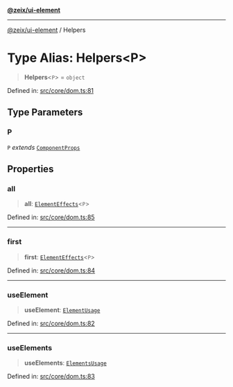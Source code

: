 [**@zeix/ui-element**](../README.md)

***

[@zeix/ui-element](../globals.md) / Helpers

# Type Alias: Helpers\<P\>

> **Helpers**\<`P`\> = `object`

Defined in: [src/core/dom.ts:81](https://github.com/zeixcom/ui-element/blob/2605753812ae73569ed9fdbb08b86e62a74ff14d/src/core/dom.ts#L81)

## Type Parameters

### P

`P` *extends* [`ComponentProps`](ComponentProps.md)

## Properties

### all

> **all**: [`ElementEffects`](ElementEffects.md)\<`P`\>

Defined in: [src/core/dom.ts:85](https://github.com/zeixcom/ui-element/blob/2605753812ae73569ed9fdbb08b86e62a74ff14d/src/core/dom.ts#L85)

***

### first

> **first**: [`ElementEffects`](ElementEffects.md)\<`P`\>

Defined in: [src/core/dom.ts:84](https://github.com/zeixcom/ui-element/blob/2605753812ae73569ed9fdbb08b86e62a74ff14d/src/core/dom.ts#L84)

***

### useElement

> **useElement**: [`ElementUsage`](ElementUsage.md)

Defined in: [src/core/dom.ts:82](https://github.com/zeixcom/ui-element/blob/2605753812ae73569ed9fdbb08b86e62a74ff14d/src/core/dom.ts#L82)

***

### useElements

> **useElements**: [`ElementsUsage`](ElementsUsage.md)

Defined in: [src/core/dom.ts:83](https://github.com/zeixcom/ui-element/blob/2605753812ae73569ed9fdbb08b86e62a74ff14d/src/core/dom.ts#L83)
